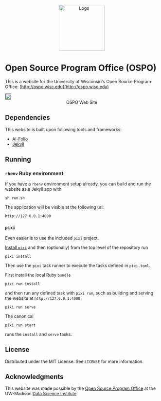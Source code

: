 <p align="center">
  <div align="center">
    <img src="./images/logos/uw-crest.svg" alt="Logo" width="150">
  </div>
</p>

# Open Source Program Office (OSPO)

This is a website for the University of Wisconsin's Open Source Program Office:
[http://ospo.wisc.edu](http://ospo.wisc.edu)

<img src="images/screen-shots/home.png" align="center" style="border:2px solid grey">
<div align="center">OSPO Web Site</div>

## Dependencies

This website is built upon following tools and frameworks:

- [Al-Folio](https://github.com/alshedivat/al-folio)
- [Jekyll](https://jekyllrb.com)

## Running

### `rbenv` Ruby environment

If you have a `rbenv` environment setup already, you can build and run the website as a Jekyll app with

```
sh run.sh
```

The application will be visible at the following url:
```
http://127.0.0.1:4000
```

### `pixi`

Even easier is to use the included `pixi` project.

[Install `pixi`](https://pixi.sh/latest/#installation) and then (optionally) from the top level of the repository run

```
pixi install
```

Then use the `pixi` task runner to execute the tasks defined in `pixi.toml`.

First install the local Ruby `bundle`

```
pixi run install
```

and then run any defined task with `pixi run`, such as building and serving the website at `http://127.0.0.1:4000`

```
pixi run serve
```

The canonical

```
pixi run start
```

runs the `install` and `serve` tasks.

<!-- LICENSE -->
## License

Distributed under the MIT License. See `LICENSE` for more information.

<!-- ACKNOWLEDGEMENTS -->
## Acknowledgments

This website was made possible by the [Open Source Program Office](https://ospo.wisc.edu) at the UW-Madison [Data Science Institute](https://dsi.wisc.edu).
